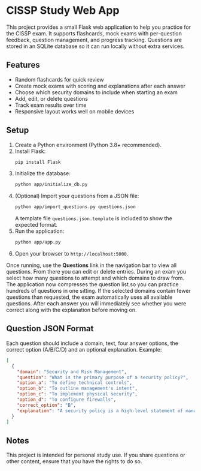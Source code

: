 # CISSP Study Web App

This project provides a small Flask web application to help you practice for the CISSP exam. It supports flashcards, mock exams with per-question feedback, question management, and progress tracking. Questions are stored in an SQLite database so it can run locally without extra services.

## Features

- Random flashcards for quick review
- Create mock exams with scoring and explanations after each answer
- Choose which security domains to include when starting an exam
- Add, edit, or delete questions
- Track exam results over time
- Responsive layout works well on mobile devices

## Setup

1. Create a Python environment (Python 3.8+ recommended).
2. Install Flask:
   ```bash
   pip install Flask
   ```
3. Initialize the database:
   ```bash
   python app/initialize_db.py
   ```
4. (Optional) Import your questions from a JSON file:
   ```bash
   python app/import_questions.py questions.json
   ```
   A template file `questions.json.template` is included to show the expected format.
5. Run the application:
   ```bash
   python app/app.py
   ```
6. Open your browser to `http://localhost:5000`.

Once running, use the **Questions** link in the navigation bar to view all questions.
From there you can edit or delete entries.
During an exam you select how many questions to attempt and which domains to draw from. The application now compresses the question list so you can practice hundreds of questions in one sitting. If the selected domains contain fewer questions than requested, the exam automatically uses all available questions. After each answer you will immediately see whether you were correct along with the explanation before moving on.

## Question JSON Format

Each question should include a domain, text, four answer options, the correct option (A/B/C/D) and an optional explanation. Example:

```json
[
  {
    "domain": "Security and Risk Management",
    "question": "What is the primary purpose of a security policy?",
    "option_a": "To define technical controls",
    "option_b": "To outline management's intent",
    "option_c": "To implement physical security",
    "option_d": "To configure firewalls",
    "correct_option": "B",
    "explanation": "A security policy is a high-level statement of management's intent and goals."
  }
]
```

## Notes

This project is intended for personal study use. If you share questions or other content, ensure that you have the rights to do so.

